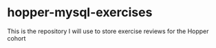 # hopper-mysql-exercises

This is the repository I will use to store exercise reviews for the Hopper cohort

